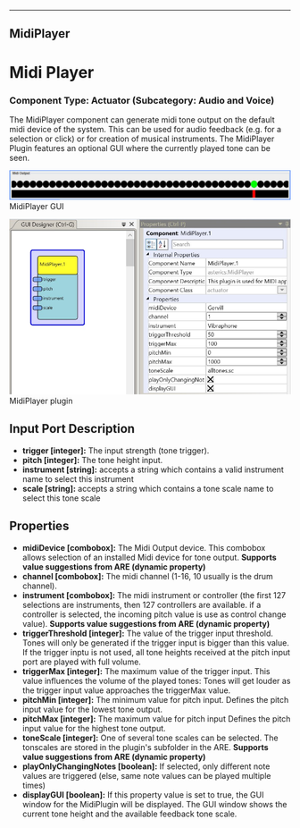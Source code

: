   
---
MidiPlayer
---

# Midi Player

### Component Type: Actuator (Subcategory: Audio and Voice)

The MidiPlayer component can generate midi tone output on the default midi device of the system. This can be used for audio feedback (e.g. for a selection or click) or for creation of musical instruments. The MidiPlayer Plugin features an optional GUI where the currently played tone can be seen.

![Screenshot: MidiPlayer GUI](img/MidiPanel.jpg "Screenshot: MidiPlayer GUI")  
MidiPlayer GUI

![Screenshot: MidiPlayer plugin](img/MidiPlayer.jpg "Screenshot: MidiPlayer plugin")  
MidiPlayer plugin

## Input Port Description

*   **trigger \[integer\]:** The input strength (tone trigger).
*   **pitch \[integer\]:** The tone height input.
*   **instrument \[string\]:** accepts a string which contains a valid instrument name to select this instrument
*   **scale \[string\]:** accepts a string which contains a tone scale name to select this tone scale

## Properties

*   **midiDevice \[combobox\]:** The Midi Output device. This combobox allows selection of an installed Midi device for tone output. **Supports value suggestions from ARE (dynamic property)**
*   **channel \[combobox\]:** The midi channel (1-16, 10 usually is the drum channel).
*   **instrument \[combobox\]:** The midi instrument or controller (the first 127 selections are instruments, then 127 controllers are available. if a controller is selected, the incoming pitch value is use as control change value). **Supports value suggestions from ARE (dynamic property)**
*   **triggerThreshold \[integer\]:** The value of the trigger input threshold. Tones will only be generated if the trigger input is bigger than this value. If the trigger inptu is not used, all tone heights received at the pitch input port are played with full volume.
*   **triggerMax \[integer\]:** The maximum value of the trigger input. This value influences the volume of the played tones: Tones will get louder as the trigger input value approaches the triggerMax value.
*   **pitchMin \[integer\]:** The minimum value for pitch input. Defines the pitch input value for the lowest tone output.
*   **pitchMax \[integer\]:** The maximum value for pitch input Defines the pitch input value for the highest tone output.
*   **toneScale \[integer\]:** One of several tone scales can be selected. The tonscales are stored in the plugin's subfolder in the ARE. **Supports value suggestions from ARE (dynamic property)**
*   **playOnlyChangingNotes \[boolean\]:** If selected, only different note values are triggered (else, same note values can be played multiple times)
*   **displayGUI \[boolean\]:** If this property value is set to true, the GUI window for the MidiPlugin will be displayed. The GUI window shows the current tone height and the available feedback tone scale.